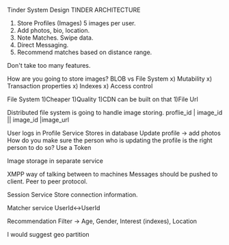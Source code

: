 Tinder System Design
TINDER ARCHITECTURE

1) Store Profiles (Images) 5 images per user.
2) Add photos, bio, location.
3) Note Matches. Swipe data.
4) Direct Messaging.
5) Recommend matches based on distance range.

Don't take too many features.

How are you going to store images?
BLOB vs File System
x) Mutability
x) Transaction properties
x) Indexes
x) Access control

File System
1)Cheaper
1)Quality
1)CDN can be built on that
1)File Url

Distributed file system is going to handle image storing.
proflie_id | image_id || image_id |image_url

User logs in
Profile Service Stores in database
Update profile -> add photos
How do you make sure the person who is updating the profile is the right person to do so?
Use a Token

Image storage in separate service

XMPP way of talking between to machines
Messages should be pushed to client.
Peer to peer protocol.

Session Service
Store connection information.

Matcher service
UserId<->UserId

Recommendation
Filter -> Age, Gender, Interest (indexes), Location

I would suggest geo partition